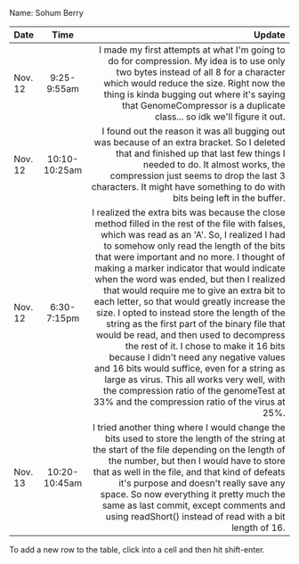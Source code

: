 Name: Sohum Berry

| Date    |     Time      |                                                                                                                                                                                                                                                                                                                                                                                                                                                                                                                                                                                                                                                                                                                                                                                                                                                              Update |
|:--------|:-------------:|--------------------------------------------------------------------------------------------------------------------------------------------------------------------------------------------------------------------------------------------------------------------------------------------------------------------------------------------------------------------------------------------------------------------------------------------------------------------------------------------------------------------------------------------------------------------------------------------------------------------------------------------------------------------------------------------------------------------------------------------------------------------------------------------------------------------------------------------------------------------:|
| Nov. 12 |  9:25-9:55am  |                                                                                                                                                                                                                                                                                                                                                                                                                                                                                                                                                               I made my first attempts at what I'm going to do for compression. My idea is to use only two bytes instead of all 8 for a character which would reduce the size. Right now the thing is kinda bugging out where it's saying that GenomeCompressor is a duplicate class... so idk we'll figure it out. |
| Nov. 12 | 10:10-10:25am |                                                                                                                                                                                                                                                                                                                                                                                                                                                                                                                                                                  I found out the reason it was all bugging out was because of an extra bracket. So I deleted that and finished up that last few things I needed to do. It almost works, the compression just seems to drop the last 3 characters. It might have something to do with bits being left in the buffer. |
| Nov. 12 |  6:30-7:15pm  | I realized the extra bits was because the close method filled in the rest of the file with falses, which was read as an 'A'. So, I realized I had to somehow only read the length of the bits that were important and no more. I thought of making a marker indicator that would indicate when the word was ended, but then I realized that would require me to give an extra bit to each letter, so that would greatly increase the size. I opted to instead store the length of the string as the first part of the binary file that would be read, and then used to decompress the rest of it. I chose to make it 16 bits because I didn't need any negative values and 16 bits would suffice, even for a string as large as virus. This all works very well, with the compression ratio of the genomeTest at 33% and the compression ratio of the virus at 25%. |
| Nov. 13 | 10:20-10:45am |                                                                                                                                                                                                                                                                                                                                                                                                                               I tried another thing where I would change the bits used to store the length of the string at the start of the file depending on the length of the number, but then I would have to store that as well in the file, and that kind of defeats it's purpose and doesn't really save any space. So now everything it pretty much the same as last commit, except comments and using readShort() instead of read with a bit length of 16. |


To add a new row to the table, click into a cell and then hit shift-enter.